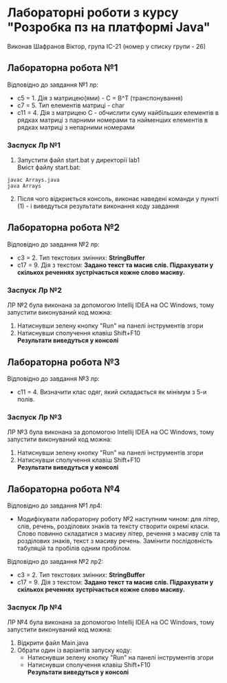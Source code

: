 # Лабораторні роботи з курсу "Розробка пз на платформі Java"
Виконав Шафранов Віктор, група ІС-21 (номер у списку групи - 26)

## Лабораторна робота №1 
Відповідно до завдання №1 лр:
- c5 = 1. Дія з матрицею(ями) - C = B^T (транспонування)
- c7 = 5. Тип елементів матриці - char
- c11 = 4. Дія з матрицею С - обчислити суму найбільших елементів в рядках матриці з парними номерами та найменших елементів в рядках матриці з непарними номерами

### Заспуск Лр №1
1. Запустити файл start.bat у директорії lab1  
Вміст файлу start.bat:
```
javac Arrays.java
java Arrays
```
2. Після чого відкриється консоль, виконає наведені команди у пункті (1) - і виведуться результати виконання коду завдання

## Лабораторна робота №2
Відповідно до завдання №2 лр:
- c3 = 2. Тип текстових змінних: **StringBuffer**
- с17 = 9. Дія з текстом: **Задано текст та масив слів. Підрахувати у скількох реченнях зустрічається кожне слово масиву.**

### Заспуск Лр №2
ЛР №2 була виконана за допомогою Intellij IDEA на ОС Windows, тому запустити виконуваний код можна:
1.  Натиснувши зелену кнопку "Run" на панелі інструментів згори
2.  Натиснувши сполучення клавіш Shift+F10  
**Результати виведуться у консолі**

## Лабораторна робота №3
Відповідно до завдання №3 лр:
- c11 = 4. Визначити клас одяг, який складається як мінімум з 5-и полів.

### Заспуск Лр №3
ЛР №3 була виконана за допомогою Intellij IDEA на ОС Windows, тому запустити виконуваний код можна:
1.  Натиснувши зелену кнопку "Run" на панелі інструментів згори
2.  Натиснувши сполучення клавіш Shift+F10  
**Результати виведуться у консолі**

## Лабораторна робота №4
Відповідно до завдання №1 лр4:  
- Модифікувати лабораторну роботу №2 наступним чином: для літер, слів, речень, розділових знаків та тексту створити окремі
класи. 	Слово повинно складатися з масиву літер, речення з масиву слів та розділових знаків, текст з масиву речень.
Замінити послідовність табуляцій та пробілів одним пробілом.

Відповідно до завдання №2 лр2:
- c3 = 2. Тип текстових змінних: **StringBuffer**
- с17 = 9. Дія з текстом: **Задано текст та масив слів. Підрахувати у скількох реченнях зустрічається кожне слово масиву.**

### Заспуск Лр №4
ЛР №4 була виконана за допомогою Intellij IDEA на ОС Windows, тому запустити виконуваний код можна:
1. Відкрити файл Main.java
2. Обрати один із варіантів запуску коду:
   - Натиснувши зелену кнопку "Run" на панелі інструментів згори 
   - Натиснувши сполучення клавіш Shift+F10  
**Результати виведуться у консолі**